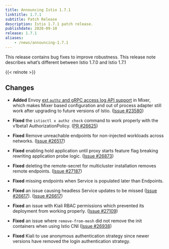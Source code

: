 ```yaml
---
title: Announcing Istio 1.7.1
linktitle: 1.7.1
subtitle: Patch Release
description: Istio 1.7.1 patch release.
publishdate: 2020-09-10
release: 1.7.1
aliases:
    - /news/announcing-1.7.1
---
```


This release contains bug fixes to improve robustness. This release note describes what’s different between Istio 1.7.0 and Istio 1.7.1

{{< relnote >}}

## Changes

- **Added** Envoy [ext `authz` and gRPC access log API support](https://github.com/istio/istio/wiki/Enabling-Envoy-Authorization-Service-and-gRPC-Access-Log-Service-With-Mixer) in Mixer,
which makes Mixer based configuration and out of process adapter still work after upgrading to future versions of Istio.
  ([Issue #23580](https://github.com/istio/istio/issues/23580))

- **Fixed** the `istioctl x authz check` command to work properly with the v1beta1 AuthorizationPolicy.
  ([PR #26625](https://github.com/istio/istio/pull/26625))

- **Fixed** Remove unreachable endpoints for non-injected workloads across networks.
  ([Issue #26517](https://github.com/istio/istio/issues/26517))

- **Fixed** enabling hold application until proxy starts feature flag breaking rewriting application probe logic.
  ([Issue #26873](https://github.com/istio/istio/issues/26873))

- **Fixed** deleting the remote-secret for multicluster installation removes remote endpoints.
  ([Issue #27187](https://github.com/istio/istio/issues/27187))

- **Fixed** missing endpoints when Service is populated later than Endpoints.

- **Fixed** an issue causing headless Service updates to be missed ([Issue #26617](https://github.com/istio/istio/issues/26617)).
  ([Issue #26617](https://github.com/istio/istio/issues/26617))

- **Fixed** an issue with Kiali RBAC permissions which prevented its deployment from working properly.
  ([Issue #27109](https://github.com/istio/istio/issues/27109))

- **Fixed** an issue where `remove-from-mesh` did not remove the init containers when using Istio CNI
  ([Issue #26938](https://github.com/istio/istio/issues/26938))

- **Fixed** Kiali to use anonymous authentication strategy since newer versions have removed the login authentication strategy.
